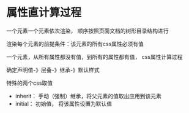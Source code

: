 # 属性直计算过程

一个元素一个元素依次渲染， 顺序按照页面文档的树形目录结构进行

渲染每个元素的前提条件：该元素的所有css属性必须有值

一个元素，从所有属性都没有值，到所有的属性都有值， css属性计算过程

确定声明值-》层叠-》继承-》默认样式

特殊的两个css取值

- inherit： 手动（强制）继承，将父元素的值取出应用到该元素
- initial： 初始值， 将该属性设置为默认值